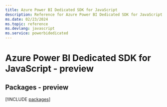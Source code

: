 ```yaml
---
title: Azure Power BI Dedicated SDK for JavaScript
description: Reference for Azure Power BI Dedicated SDK for JavaScript
ms.date: 02/23/2024
ms.topic: reference
ms.devlang: javascript
ms.service: powerbidedicated
---
```

# Azure Power BI Dedicated SDK for JavaScript - preview
## Packages - preview
[!INCLUDE [packages](power-bi-dedicated-index.md)]